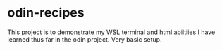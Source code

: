 # odin-recipes

This project is to demonstrate my WSL terminal and html abiltiies I have learned thus far in the odin project. Very basic setup.